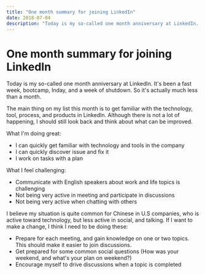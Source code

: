 ```yaml
---
title: "One month summary for joining LinkedIn"
date: 2018-07-04
description: "Today is my so-called one month anniversary at LinkedIn. It's been a fast week, bootcamp, Inday, and a week of shutdown. So it's actually much less than a month."
---
```


# One month summary for joining LinkedIn

Today is my so-called one month anniversary at LinkedIn. It's been a fast week, bootcamp, Inday, and a week of shutdown. So it's actually much less than a month.

The main thing on my list this month is to get familiar with the technology, tool, process, and products in LinkedIn. Although there is not a lot of happening, I should still look back and think about what can be improved.

What I'm doing great:

- I can quickly get familiar with technology and tools in the company
- I can quickly discover issue and fix it
- I work on tasks with a plan

What I feel challenging:

- Communicate with English speakers about work and life topics is challenging
- Not being very active in meeting and participate in discussions
- Not being very active when chatting with others

I believe my situation is quite common for Chinese in U.S companies, who is active toward technology, but less active in social, and talking. If I want to make a change, I think I need to be doing these:

- Prepare for each meeting, and gain knowledge on one or two topics. This should make it easier to join discussions.
- Get prepared for some common social questions (How was your weekend, and what's your plan on weekend?)
- Encourage myself to drive discussions when a topic is completed